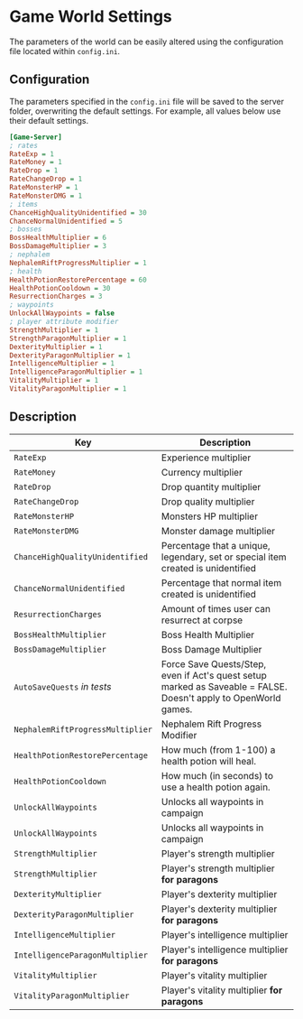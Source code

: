 # Game World Settings

The parameters of the world can be easily altered using the configuration file located within `config.ini`.

## Configuration

The parameters specified in the `config.ini` file will be saved to the server folder, overwriting the default settings. For example, all values below use their default settings.

```ini
[Game-Server]
; rates
RateExp = 1
RateMoney = 1
RateDrop = 1
RateChangeDrop = 1
RateMonsterHP = 1
RateMonsterDMG = 1
; items
ChanceHighQualityUnidentified = 30
ChanceNormalUnidentified = 5
; bosses
BossHealthMultiplier = 6
BossDamageMultiplier = 3
; nephalem
NephalemRiftProgressMultiplier = 1
; health
HealthPotionRestorePercentage = 60
HealthPotionCooldown = 30
ResurrectionCharges = 3
; waypoints
UnlockAllWaypoints = false
; player attribute modifier
StrengthMultiplier = 1
StrengthParagonMultiplier = 1
DexterityMultiplier = 1
DexterityParagonMultiplier = 1
IntelligenceMultiplier = 1
IntelligenceParagonMultiplier = 1
VitalityMultiplier = 1
VitalityParagonMultiplier = 1
```

## Description

| Key              | Description               |
| ---------------- | ------------------------- |
| `RateExp`        | Experience multiplier     |
| `RateMoney`      | Currency multiplier       |
| `RateDrop`       | Drop quantity multiplier  |
| `RateChangeDrop` | Drop quality multiplier   |
| `RateMonsterHP`  | Monsters HP multiplier    |
| `RateMonsterDMG` | Monster damage multiplier |
| `ChanceHighQualityUnidentified` | Percentage that a unique, legendary, set or special item created is unidentified |
| `ChanceNormalUnidentified` | Percentage that normal item created is unidentified |
| `ResurrectionCharges` | Amount of times user can resurrect at corpse |
| `BossHealthMultiplier` | Boss Health Multiplier |
| `BossDamageMultiplier` | Boss Damage Multiplier |
| `AutoSaveQuests` *in tests* | Force Save Quests/Step, even if Act's quest setup marked as Saveable = FALSE. Doesn't apply to OpenWorld games. |
| `NephalemRiftProgressMultiplier` | Nephalem Rift Progress Modifier |
| `HealthPotionRestorePercentage` | How much (from 1-100) a health potion will heal. |
| `HealthPotionCooldown` | How much (in seconds) to use a health potion again. |
| `UnlockAllWaypoints` | Unlocks all waypoints in campaign |
| `UnlockAllWaypoints` | Unlocks all waypoints in campaign |
| `StrengthMultiplier` | Player's strength multiplier |
| `StrengthMultiplier` | Player's strength multiplier **for paragons** |
| `DexterityMultiplier` | Player's dexterity multiplier |
| `DexterityParagonMultiplier` | Player's dexterity multiplier **for paragons** |
| `IntelligenceMultiplier` | Player's intelligence multiplier |
| `IntelligenceParagonMultiplier` | Player's intelligence multiplier **for paragons** |
| `VitalityMultiplier` | Player's vitality multiplier |
| `VitalityParagonMultiplier` | Player's vitality multiplier **for paragons** |

